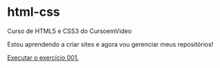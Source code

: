 # html-css
 Curso de HTML5 e CSS3 do CursoemVideo

Estou aprendendo a criar sites e agora vou gerenciar meus repositórios!
 
 <a href="https://giovanninoda.github.io/html-css/exercicios/ex001/index.html"> Executar o exercício 001.</a>

